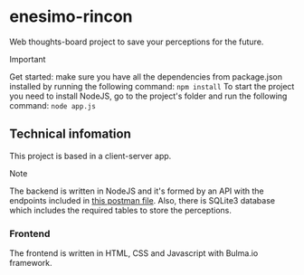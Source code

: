 # enesimo-rincon

Web thoughts-board project to save your perceptions for the future.

> [!IMPORTANT]
> Get started: make sure you have all the dependencies from package.json installed by running the following command:
> `npm install`
> To start the project you need to install NodeJS, go to the project's folder and run the following command:
> `node app.js`

## Technical infomation

This project is based in a client-server app. 

> [!NOTE]
> The backend is written in NodeJS and it's formed by an API with the endpoints included in [this postman file](postman).
> Also, there is SQLite3 database which includes the required tables to store the perceptions.

### Frontend
The frontend is written in HTML, CSS and Javascript with Bulma.io framework. 
